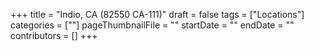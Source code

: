 +++
title = "Indio, CA (82550 CA-111)"
draft = false
tags = ["Locations"]
categories = [""]
pageThumbnailFile = ""
startDate = ""
endDate = ""
contributors = []
+++
